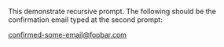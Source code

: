 This demonstrate recursive prompt.
The following should be the confirmation email typed
at the second prompt:

confirmed-some-email@foobar.com
